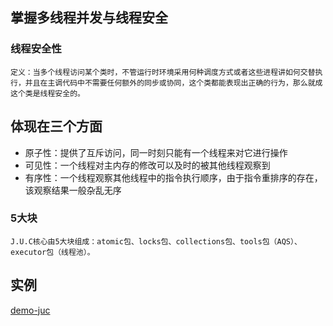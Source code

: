 ## 掌握多线程并发与线程安全

### 线程安全性
```
定义：当多个线程访问某个类时，不管运行时环境采用何种调度方式或者这些进程讲如何交替执行，并且在主调代码中不需要任何额外的同步或协同，这个类都能表现出正确的行为，那么就成这个类是线程安全的。
```
## 体现在三个方面
- 原子性：提供了互斥访问，同一时刻只能有一个线程来对它进行操作
- 可见性：一个线程对主内存的修改可以及时的被其他线程观察到
- 有序性：一个线程观察其他线程中的指令执行顺序，由于指令重排序的存在，该观察结果一般杂乱无序

### 5大块
	J.U.C核心由5大块组成：atomic包、locks包、collections包、tools包（AQS）、executor包（线程池）。

## 实例
[demo-juc](https://github.com/bobit/demo-java/blob/master/demo-juc/src/main/java/com/demo/juc/AtomicApplication.java)

